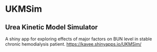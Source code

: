 # UKMSim
## Urea Kinetic Model Simulator
A shiny app for exploring effects of major factors on BUN level in stable chronic hemodialysis patient.
https://kavee.shinyapps.io/UKMSim/

